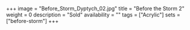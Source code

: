 +++
image = "Before_Storm_Dyptych_02.jpg"
title = "Before the Storm 2"
weight = 0
description = "Sold"
availability = ""
tags = ["Acrylic"]
sets = ["before-storm"]
+++
